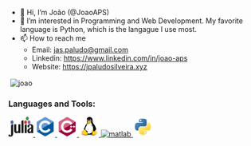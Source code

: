 - 👋 Hi, I’m João (@JoaoAPS)
- 👀 I’m interested in Programming and Web Development. My favorite language is Python, which is the langague I use most.
- 📫 How to reach me
  + Email: jas.paludo@gmail.com
  + Linkedin: https://www.linkedin.com/in/joao-aps
  + Website: https://jpaludosilveira.xyz


<!-- <h4 align="left">Github Stats </h4> -->
<p>&nbsp;<img align="center" src="https://github-readme-stats.vercel.app/api?username=JoaoAPS&show_icons=true&locale=en" alt="joao" /></p>


<h3 align="left">Languages and Tools:</h3>
<p align="left"> 
  <a href="https://julialang.org/" target="_blank">
    <img src="https://raw.githubusercontent.com/KalelR/KalelR/master/julia_icon.png" alt="c" width="50" height="40"/>
  </a>
  <a href="https://www.cprogramming.com/" target="_blank">
    <img src="https://raw.githubusercontent.com/devicons/devicon/master/icons/c/c-original.svg" alt="c" width="40" height="40"/>
  </a>
  <a href="https://www.w3schools.com/cpp/" target="_blank">
    <img src="https://raw.githubusercontent.com/devicons/devicon/master/icons/cplusplus/cplusplus-original.svg" alt="cplusplus" width="40" height="40"/>
  </a>
  <a href="https://www.linux.org/" target="_blank">
    <img src="https://raw.githubusercontent.com/devicons/devicon/master/icons/linux/linux-original.svg" alt="linux" width="40" height="40"/>
  </a>
  <a href="https://www.mathworks.com/" target="_blank">
    <img src="https://upload.wikimedia.org/wikipedia/commons/2/21/Matlab_Logo.png" alt="matlab" width="40" height="40"/>
  </a>
  <a href="https://www.python.org/" target="_blank"> <img src="https://raw.githubusercontent.com/devicons/devicon/master/icons/python/python-original.svg" alt="python" width="40" height="40"/> </a> 
</p>


<!---
JoaoAPS/JoaoAPS is a ✨ special ✨ repository because its `README.md` (this file) appears on your GitHub profile.
You can click the Preview link to take a look at your changes.
--->
